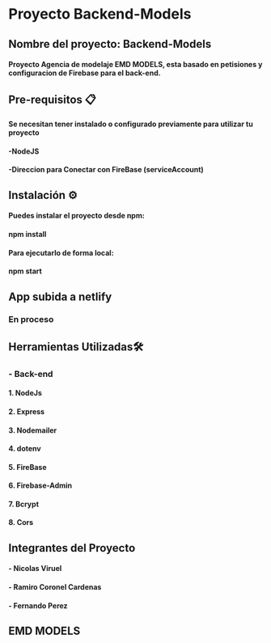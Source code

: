 #  Proyecto Backend-Models

## Nombre del proyecto: Backend-Models

#### Proyecto Agencia de modelaje EMD MODELS, esta basado en petisiones y configuracion de Firebase para el back-end.

## Pre-requisitos 📋
#### Se necesitan tener instalado o configurado previamente para utilizar tu proyecto

#### -NodeJS 
#### -Direccion para Conectar con FireBase (serviceAccount)


## Instalación ⚙️ 

#### Puedes instalar el proyecto desde npm:

#### npm install

#### Para ejecutarlo de forma local:

#### npm start

## App subida a netlify
### En proceso
<!-- - https://fancy-crostata-21596e.netlify.app/ -->

## Herramientas Utilizadas🛠️

### - Back-end
#### 1. NodeJs
#### 2. Express
#### 3. Nodemailer
#### 4. dotenv
#### 5. FireBase
#### 6. Firebase-Admin
#### 7. Bcrypt
#### 8. Cors


## Integrantes del Proyecto

#### - Nicolas Viruel
#### - Ramiro Coronel Cardenas
#### - Fernando Perez

## EMD MODELS
